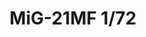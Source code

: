 ---
title: "MiG-21MF 1/72"
price: 6450.00 
desc: "ROYAL CLASS, MiG-21MF 1/72, razmera: 1/72"
img_path: "/assets/img/R0017.jpg"
brand: AMMO
available: true
special_offer: false
new: false
soon: false
cat: "Plasticne-Makete"
subcat: "PM-EDUARD"
subsubcat: ""
---